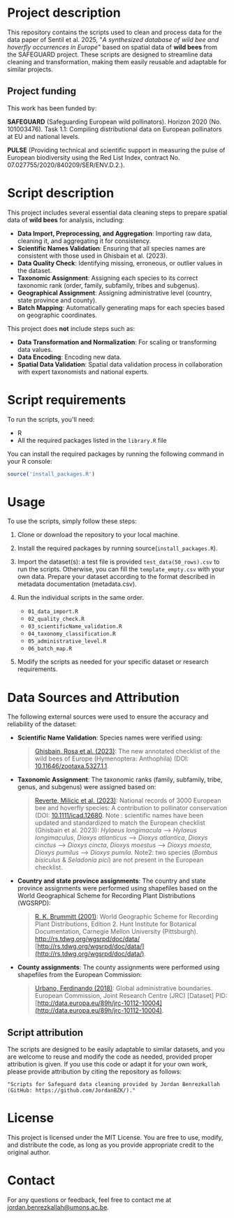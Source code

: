# Project description

This repository contains the scripts used to clean and process data for the data paper of Sentil et al. 2025, "_A synthesized database of wild bee and hoverfly occurrences in Europe_" based on spatial data of **wild bees** from the SAFEGUARD project. These scripts are designed to streamline data cleaning and transformation, making them easily reusable and adaptable for similar projects.

## Project funding
This work has been funded by:

**SAFEGUARD** (Safeguarding European wild pollinators). Horizon 2020 (No. 101003476). Task 1.1:  Compiling distributional data on European pollinators at EU and national levels.

**PULSE** (Providing technical and scientific support in measuring the pulse of European biodiversity using the Red List Index, contract No. 07.027755/2020/840209/SER/ENV.D.2.).

# Script description

This project includes several essential data cleaning steps to prepare spatial data of **wild bees** for analysis, including:


- **Data Import, Preprocessing, and Aggregation**: Importing raw data, cleaning it, and aggregating it for consistency.
- **Scientific Names Validation**: Ensuring that all species names are consistent with those used in Ghisbain et al. (2023).
- **Data Quality Check**: Identifying missing, erroneous, or outlier values in the dataset.
- **Taxonomic Assignment**: Assigning each species to its correct taxonomic rank (order, family, subfamily, tribes and subgenus).
- **Geographical Assignment**: Assigning administrative level (country, state province and county). 
- **Batch Mapping**: Automatically generating maps for each species based on geographic coordinates.

This project does **not** include steps such as:

- **Data Transformation and Normalization**: For scaling or transforming data values.
- **Data Encoding**: Encoding new data.
- **Spatial Data Validation**: Spatial data validation process in collaboration with expert taxonomists and national experts.

# Script requirements

To run the scripts, you'll need:

- R
- All the required packages listed in the `library.R` file

You can install the required packages by running the following command in your R console:

```R
source('install_packages.R')
```

# Usage

To use the scripts, simply follow these steps:
1. Clone or download the repository to your local machine.
2. Install the required packages by running source(`install_packages.R`).
3. Import the dataset(s): a test file is provided `test_data(50_rows).csv` to run the scripts. Otherwise, you can fill the `template_empty.csv` with your own data. Prepare your dataset according to the format described in metadata documentation (metadata.csv).
4. Run the individual scripts in the same order. 
    - `01_data_import.R`
    - `02_quality_check.R`
    - `03_scientificName_validation.R`
    - `04_taxonomy_classification.R`
    - `05_administrative_level.R`
    - `06_batch_map.R`

5. Modify the scripts as needed for your specific dataset or research requirements.

# Data Sources and Attribution

The following external sources were used to ensure the accuracy and reliability of the dataset:

- **Scientific Name Validation**: Species names were verified using:
    > [Ghisbain, Rosa et al. (2023)](https://www.researchgate.net/publication/373048571_The_new_annotated_checklist_of_the_wild_bees_of_Europe_Hymenoptera_Anthophila): The new annotated checklist of the wild bees of Europe (Hymenoptera: Anthophila) (DOI: [10.11646/zootaxa.5327.1.1](https://mapress.com/zt/article/view/zootaxa.5327.1.1).

- **Taxonomic Assignment**: The taxonomic ranks (family, subfamily, tribe, genus, and subgenus) were assigned based on: 
    > [Reverte, Milicic et al. (2023)](https://www.researchgate.net/publication/373865563): National records of 3000 European bee and hoverfly species: A contribution to pollinator conservation (DOI: [10.1111/icad.12680](https://resjournals.onlinelibrary.wiley.com/doi/10.1111/icad.12680).
    Note : scientific names have been updated and standardized to match the European checklist (Ghisbain et al. 2023): _Hylaeus longimacula_ --> _Hylaeus longimaculus_, _Dioxys atlanticus_ --> _Dioxys atlantica_, _Dioxys cinctus_ --> _Dioxys cincta_, _Dioxys moestus_ --> _Dioxys moesta_, _Dioxys pumilus_ --> _Dioxys pumila_. Note2: two species (_Bombus bisiculus_ & _Seladonia pici_) are not present in the European checklist.

-  **Country and state province assignments**: The country and state province assignments were performed using shapefiles based on the World Geographical Scheme for Recording Plant Distributions (WGSRPD):
    > [R. K. Brummitt (2001)](http://data.europa.eu/89h/jrc-10112-10004): World Geographic Scheme for Recording Plant Distributions, Edition 2. Hunt Institute for Botanical Documentation, Carnegie Mellon University (Pittsburgh). http://rs.tdwg.org/wgsrpd/doc/data/ [http://rs.tdwg.org/wgsrpd/doc/data/](http://rs.tdwg.org/wgsrpd/doc/data/).

-  **County assignments**: The county assignments were performed using shapefiles from the European Commission:
    > [Urbano, Ferdinando (2018)](http://data.europa.eu/89h/jrc-10112-10004): Global administrative boundaries. European Commission, Joint Research Centre (JRC) [Dataset] PID: [http://data.europa.eu/89h/jrc-10112-10004](http://data.europa.eu/89h/jrc-10112-10004).


## Script attribution
The scripts are designed to be easily adaptable to similar datasets, and you are welcome to reuse and modify the code as needed, provided proper attribution is given. If you use this code or adapt it for your own work, please provide attribution by citing the repository as follows:

    "Scripts for Safeguard data cleaning provided by Jordan Benrezkallah (GitHub: https://github.com/JordanBZK/)."

# License

This project is licensed under the MIT License.
You are free to use, modify, and distribute the code, as long as you provide appropriate credit to the original author.


# Contact

For any questions or feedback, feel free to contact me at jordan.benrezkallah@umons.ac.be.
